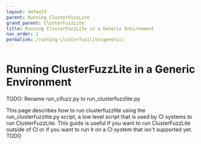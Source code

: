 ```yaml
---
layout: default
parent: Running ClusterFuzzLite
grand_parent: ClusterFuzzLite
title: Running ClusterFuzzLite in a Generic Environment
nav_order: 2
permalink: /running-clusterfuzzlite/generic/
---
```


# Running ClusterFuzzLite in a Generic Environment
TODO: Rename run_cifuzz.py to run_clusterfuzzlite.py

This page describes how to run clusterfuzzlite using the run_clusterfuzzlite.py
script, a low level script that is used by CI systems to run ClusterFuzzLite.
This guide is useful if you want to run ClusterFuzzLite outside of CI or if you
want to run it on a CI system that isn't supported yet.
TODO
